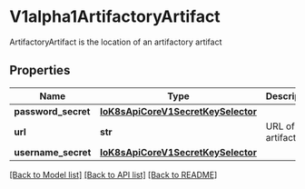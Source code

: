 # V1alpha1ArtifactoryArtifact

ArtifactoryArtifact is the location of an artifactory artifact
## Properties
Name | Type | Description | Notes
------------ | ------------- | ------------- | -------------
**password_secret** | [**IoK8sApiCoreV1SecretKeySelector**](IoK8sApiCoreV1SecretKeySelector.md) |  | [optional] 
**url** | **str** | URL of the artifact | 
**username_secret** | [**IoK8sApiCoreV1SecretKeySelector**](IoK8sApiCoreV1SecretKeySelector.md) |  | [optional] 

[[Back to Model list]](../README.md#documentation-for-models) [[Back to API list]](../README.md#documentation-for-api-endpoints) [[Back to README]](../README.md)



